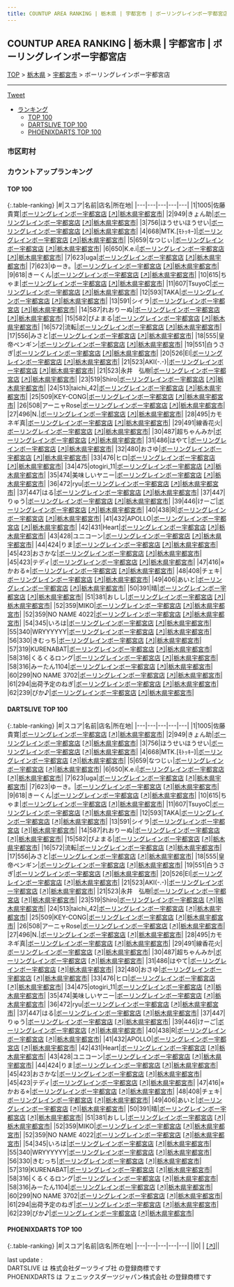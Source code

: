 ```yaml
---
title: COUNTUP AREA RANKING | 栃木県 | 宇都宮市 | ボーリングレインボー宇都宮店
---
```

## COUNTUP AREA RANKING | 栃木県 | 宇都宮市 | ボーリングレインボー宇都宮店

[TOP](/darts/rank/) > [栃木県](/darts/rank/栃木県/) > [宇都宮市](/darts/rank/栃木県/宇都宮市/) > ボーリングレインボー宇都宮店

___

<a href="https://twitter.com/share?ref_src=twsrc%5Etfw" data-text="COUNTUP AREA RANKING | 栃木県宇都宮市ボーリングレインボー宇都宮店" class="twitter-share-button" data-hashtags="DARTSLIVE,PHOENIXDARTS,darts,ダーツ" data-show-count="false">Tweet</a>

* [ランキング](#カウントアップランキング)
    * [TOP 100](#top-100)
    * [DARTSLIVE TOP 100](#dartslive-top-100)
    * [PHOENIXDARTS TOP 100](#phoenixdarts-top-100)

### 市区町村

<ul>

</ul>

### カウントアップランキング

#### TOP 100



{:.table-ranking}
|#|スコア|名前|店名|所在地|
|---|---|---|---|---|
|1|1005|<span class="rank-name-dl">佐藤 貴寛</span>|<a href="/darts/rank/shops/034c64acd8e0aa470d9b047a20a7ba1e.html">ボーリングレインボー宇都宮店</a> <a href="https://search.dartslive.com/jp/shop/034c64acd8e0aa470d9b047a20a7ba1e">[↗]</a>|<a href="/darts/rank/栃木県/宇都宮市">栃木県宇都宮市</a>|
|2|949|<span class="rank-name-dl">きょん助</span>|<a href="/darts/rank/shops/034c64acd8e0aa470d9b047a20a7ba1e.html">ボーリングレインボー宇都宮店</a> <a href="https://search.dartslive.com/jp/shop/034c64acd8e0aa470d9b047a20a7ba1e">[↗]</a>|<a href="/darts/rank/栃木県/宇都宮市">栃木県宇都宮市</a>|
|3|756|<span class="rank-name-dl">ほうせいほうせい</span>|<a href="/darts/rank/shops/034c64acd8e0aa470d9b047a20a7ba1e.html">ボーリングレインボー宇都宮店</a> <a href="https://search.dartslive.com/jp/shop/034c64acd8e0aa470d9b047a20a7ba1e">[↗]</a>|<a href="/darts/rank/栃木県/宇都宮市">栃木県宇都宮市</a>|
|4|668|<span class="rank-name-dl">MTK.[ﾓﾄｯｷｰ]</span>|<a href="/darts/rank/shops/034c64acd8e0aa470d9b047a20a7ba1e.html">ボーリングレインボー宇都宮店</a> <a href="https://search.dartslive.com/jp/shop/034c64acd8e0aa470d9b047a20a7ba1e">[↗]</a>|<a href="/darts/rank/栃木県/宇都宮市">栃木県宇都宮市</a>|
|5|659|<span class="rank-name-dl">なつじぃ</span>|<a href="/darts/rank/shops/034c64acd8e0aa470d9b047a20a7ba1e.html">ボーリングレインボー宇都宮店</a> <a href="https://search.dartslive.com/jp/shop/034c64acd8e0aa470d9b047a20a7ba1e">[↗]</a>|<a href="/darts/rank/栃木県/宇都宮市">栃木県宇都宮市</a>|
|6|650|<span class="rank-name-dl">K.e.i</span>|<a href="/darts/rank/shops/034c64acd8e0aa470d9b047a20a7ba1e.html">ボーリングレインボー宇都宮店</a> <a href="https://search.dartslive.com/jp/shop/034c64acd8e0aa470d9b047a20a7ba1e">[↗]</a>|<a href="/darts/rank/栃木県/宇都宮市">栃木県宇都宮市</a>|
|7|623|<span class="rank-name-dl">uga</span>|<a href="/darts/rank/shops/034c64acd8e0aa470d9b047a20a7ba1e.html">ボーリングレインボー宇都宮店</a> <a href="https://search.dartslive.com/jp/shop/034c64acd8e0aa470d9b047a20a7ba1e">[↗]</a>|<a href="/darts/rank/栃木県/宇都宮市">栃木県宇都宮市</a>|
|7|623|<span class="rank-name-dl">ゆーき。</span>|<a href="/darts/rank/shops/034c64acd8e0aa470d9b047a20a7ba1e.html">ボーリングレインボー宇都宮店</a> <a href="https://search.dartslive.com/jp/shop/034c64acd8e0aa470d9b047a20a7ba1e">[↗]</a>|<a href="/darts/rank/栃木県/宇都宮市">栃木県宇都宮市</a>|
|9|618|<span class="rank-name-dl">きーくん</span>|<a href="/darts/rank/shops/034c64acd8e0aa470d9b047a20a7ba1e.html">ボーリングレインボー宇都宮店</a> <a href="https://search.dartslive.com/jp/shop/034c64acd8e0aa470d9b047a20a7ba1e">[↗]</a>|<a href="/darts/rank/栃木県/宇都宮市">栃木県宇都宮市</a>|
|10|615|<span class="rank-name-dl">ちゃま</span>|<a href="/darts/rank/shops/034c64acd8e0aa470d9b047a20a7ba1e.html">ボーリングレインボー宇都宮店</a> <a href="https://search.dartslive.com/jp/shop/034c64acd8e0aa470d9b047a20a7ba1e">[↗]</a>|<a href="/darts/rank/栃木県/宇都宮市">栃木県宇都宮市</a>|
|11|607|<span class="rank-name-dl">TsuyoC</span>|<a href="/darts/rank/shops/034c64acd8e0aa470d9b047a20a7ba1e.html">ボーリングレインボー宇都宮店</a> <a href="https://search.dartslive.com/jp/shop/034c64acd8e0aa470d9b047a20a7ba1e">[↗]</a>|<a href="/darts/rank/栃木県/宇都宮市">栃木県宇都宮市</a>|
|12|593|<span class="rank-name-dl">TAKA</span>|<a href="/darts/rank/shops/034c64acd8e0aa470d9b047a20a7ba1e.html">ボーリングレインボー宇都宮店</a> <a href="https://search.dartslive.com/jp/shop/034c64acd8e0aa470d9b047a20a7ba1e">[↗]</a>|<a href="/darts/rank/栃木県/宇都宮市">栃木県宇都宮市</a>|
|13|591|<span class="rank-name-dl">シイラ</span>|<a href="/darts/rank/shops/034c64acd8e0aa470d9b047a20a7ba1e.html">ボーリングレインボー宇都宮店</a> <a href="https://search.dartslive.com/jp/shop/034c64acd8e0aa470d9b047a20a7ba1e">[↗]</a>|<a href="/darts/rank/栃木県/宇都宮市">栃木県宇都宮市</a>|
|14|587|<span class="rank-name-dl">れおりーぬ</span>|<a href="/darts/rank/shops/034c64acd8e0aa470d9b047a20a7ba1e.html">ボーリングレインボー宇都宮店</a> <a href="https://search.dartslive.com/jp/shop/034c64acd8e0aa470d9b047a20a7ba1e">[↗]</a>|<a href="/darts/rank/栃木県/宇都宮市">栃木県宇都宮市</a>|
|15|582|<span class="rank-name-dl">ぴよまる</span>|<a href="/darts/rank/shops/034c64acd8e0aa470d9b047a20a7ba1e.html">ボーリングレインボー宇都宮店</a> <a href="https://search.dartslive.com/jp/shop/034c64acd8e0aa470d9b047a20a7ba1e">[↗]</a>|<a href="/darts/rank/栃木県/宇都宮市">栃木県宇都宮市</a>|
|16|572|<span class="rank-name-dl">流転</span>|<a href="/darts/rank/shops/034c64acd8e0aa470d9b047a20a7ba1e.html">ボーリングレインボー宇都宮店</a> <a href="https://search.dartslive.com/jp/shop/034c64acd8e0aa470d9b047a20a7ba1e">[↗]</a>|<a href="/darts/rank/栃木県/宇都宮市">栃木県宇都宮市</a>|
|17|556|<span class="rank-name-dl">みさと</span>|<a href="/darts/rank/shops/034c64acd8e0aa470d9b047a20a7ba1e.html">ボーリングレインボー宇都宮店</a> <a href="https://search.dartslive.com/jp/shop/034c64acd8e0aa470d9b047a20a7ba1e">[↗]</a>|<a href="/darts/rank/栃木県/宇都宮市">栃木県宇都宮市</a>|
|18|555|<span class="rank-name-dl">皇帝ペンギン</span>|<a href="/darts/rank/shops/034c64acd8e0aa470d9b047a20a7ba1e.html">ボーリングレインボー宇都宮店</a> <a href="https://search.dartslive.com/jp/shop/034c64acd8e0aa470d9b047a20a7ba1e">[↗]</a>|<a href="/darts/rank/栃木県/宇都宮市">栃木県宇都宮市</a>|
|19|551|<span class="rank-name-dl">白うさぎ</span>|<a href="/darts/rank/shops/034c64acd8e0aa470d9b047a20a7ba1e.html">ボーリングレインボー宇都宮店</a> <a href="https://search.dartslive.com/jp/shop/034c64acd8e0aa470d9b047a20a7ba1e">[↗]</a>|<a href="/darts/rank/栃木県/宇都宮市">栃木県宇都宮市</a>|
|20|526|<span class="rank-name-dl">El</span>|<a href="/darts/rank/shops/034c64acd8e0aa470d9b047a20a7ba1e.html">ボーリングレインボー宇都宮店</a> <a href="https://search.dartslive.com/jp/shop/034c64acd8e0aa470d9b047a20a7ba1e">[↗]</a>|<a href="/darts/rank/栃木県/宇都宮市">栃木県宇都宮市</a>|
|21|523|<span class="rank-name-dl">AKI(-.-)</span>|<a href="/darts/rank/shops/034c64acd8e0aa470d9b047a20a7ba1e.html">ボーリングレインボー宇都宮店</a> <a href="https://search.dartslive.com/jp/shop/034c64acd8e0aa470d9b047a20a7ba1e">[↗]</a>|<a href="/darts/rank/栃木県/宇都宮市">栃木県宇都宮市</a>|
|21|523|<span class="rank-name-dl">永井　弘樹</span>|<a href="/darts/rank/shops/034c64acd8e0aa470d9b047a20a7ba1e.html">ボーリングレインボー宇都宮店</a> <a href="https://search.dartslive.com/jp/shop/034c64acd8e0aa470d9b047a20a7ba1e">[↗]</a>|<a href="/darts/rank/栃木県/宇都宮市">栃木県宇都宮市</a>|
|23|519|<span class="rank-name-dl">Shiro</span>|<a href="/darts/rank/shops/034c64acd8e0aa470d9b047a20a7ba1e.html">ボーリングレインボー宇都宮店</a> <a href="https://search.dartslive.com/jp/shop/034c64acd8e0aa470d9b047a20a7ba1e">[↗]</a>|<a href="/darts/rank/栃木県/宇都宮市">栃木県宇都宮市</a>|
|24|513|<span class="rank-name-dl">taichi_42</span>|<a href="/darts/rank/shops/034c64acd8e0aa470d9b047a20a7ba1e.html">ボーリングレインボー宇都宮店</a> <a href="https://search.dartslive.com/jp/shop/034c64acd8e0aa470d9b047a20a7ba1e">[↗]</a>|<a href="/darts/rank/栃木県/宇都宮市">栃木県宇都宮市</a>|
|25|509|<span class="rank-name-dl">KEY-CONG</span>|<a href="/darts/rank/shops/034c64acd8e0aa470d9b047a20a7ba1e.html">ボーリングレインボー宇都宮店</a> <a href="https://search.dartslive.com/jp/shop/034c64acd8e0aa470d9b047a20a7ba1e">[↗]</a>|<a href="/darts/rank/栃木県/宇都宮市">栃木県宇都宮市</a>|
|26|508|<span class="rank-name-dl">アーニャRose</span>|<a href="/darts/rank/shops/034c64acd8e0aa470d9b047a20a7ba1e.html">ボーリングレインボー宇都宮店</a> <a href="https://search.dartslive.com/jp/shop/034c64acd8e0aa470d9b047a20a7ba1e">[↗]</a>|<a href="/darts/rank/栃木県/宇都宮市">栃木県宇都宮市</a>|
|27|496|<span class="rank-name-dl">N.</span>|<a href="/darts/rank/shops/034c64acd8e0aa470d9b047a20a7ba1e.html">ボーリングレインボー宇都宮店</a> <a href="https://search.dartslive.com/jp/shop/034c64acd8e0aa470d9b047a20a7ba1e">[↗]</a>|<a href="/darts/rank/栃木県/宇都宮市">栃木県宇都宮市</a>|
|28|495|<span class="rank-name-dl">カモネギ真</span>|<a href="/darts/rank/shops/034c64acd8e0aa470d9b047a20a7ba1e.html">ボーリングレインボー宇都宮店</a> <a href="https://search.dartslive.com/jp/shop/034c64acd8e0aa470d9b047a20a7ba1e">[↗]</a>|<a href="/darts/rank/栃木県/宇都宮市">栃木県宇都宮市</a>|
|29|491|<span class="rank-name-dl">線香花火</span>|<a href="/darts/rank/shops/034c64acd8e0aa470d9b047a20a7ba1e.html">ボーリングレインボー宇都宮店</a> <a href="https://search.dartslive.com/jp/shop/034c64acd8e0aa470d9b047a20a7ba1e">[↗]</a>|<a href="/darts/rank/栃木県/宇都宮市">栃木県宇都宮市</a>|
|30|487|<span class="rank-name-dl">超ちゃんみか</span>|<a href="/darts/rank/shops/034c64acd8e0aa470d9b047a20a7ba1e.html">ボーリングレインボー宇都宮店</a> <a href="https://search.dartslive.com/jp/shop/034c64acd8e0aa470d9b047a20a7ba1e">[↗]</a>|<a href="/darts/rank/栃木県/宇都宮市">栃木県宇都宮市</a>|
|31|486|<span class="rank-name-dl">はやて</span>|<a href="/darts/rank/shops/034c64acd8e0aa470d9b047a20a7ba1e.html">ボーリングレインボー宇都宮店</a> <a href="https://search.dartslive.com/jp/shop/034c64acd8e0aa470d9b047a20a7ba1e">[↗]</a>|<a href="/darts/rank/栃木県/宇都宮市">栃木県宇都宮市</a>|
|32|480|<span class="rank-name-dl">おさゆ</span>|<a href="/darts/rank/shops/034c64acd8e0aa470d9b047a20a7ba1e.html">ボーリングレインボー宇都宮店</a> <a href="https://search.dartslive.com/jp/shop/034c64acd8e0aa470d9b047a20a7ba1e">[↗]</a>|<a href="/darts/rank/栃木県/宇都宮市">栃木県宇都宮市</a>|
|33|476|<span class="rank-name-dl">ヒロ</span>|<a href="/darts/rank/shops/034c64acd8e0aa470d9b047a20a7ba1e.html">ボーリングレインボー宇都宮店</a> <a href="https://search.dartslive.com/jp/shop/034c64acd8e0aa470d9b047a20a7ba1e">[↗]</a>|<a href="/darts/rank/栃木県/宇都宮市">栃木県宇都宮市</a>|
|34|475|<span class="rank-name-dl">otogiri_11</span>|<a href="/darts/rank/shops/034c64acd8e0aa470d9b047a20a7ba1e.html">ボーリングレインボー宇都宮店</a> <a href="https://search.dartslive.com/jp/shop/034c64acd8e0aa470d9b047a20a7ba1e">[↗]</a>|<a href="/darts/rank/栃木県/宇都宮市">栃木県宇都宮市</a>|
|35|474|<span class="rank-name-dl">美味しいヤニー</span>|<a href="/darts/rank/shops/034c64acd8e0aa470d9b047a20a7ba1e.html">ボーリングレインボー宇都宮店</a> <a href="https://search.dartslive.com/jp/shop/034c64acd8e0aa470d9b047a20a7ba1e">[↗]</a>|<a href="/darts/rank/栃木県/宇都宮市">栃木県宇都宮市</a>|
|36|472|<span class="rank-name-dl">ryu</span>|<a href="/darts/rank/shops/034c64acd8e0aa470d9b047a20a7ba1e.html">ボーリングレインボー宇都宮店</a> <a href="https://search.dartslive.com/jp/shop/034c64acd8e0aa470d9b047a20a7ba1e">[↗]</a>|<a href="/darts/rank/栃木県/宇都宮市">栃木県宇都宮市</a>|
|37|447|<span class="rank-name-dl">はる</span>|<a href="/darts/rank/shops/034c64acd8e0aa470d9b047a20a7ba1e.html">ボーリングレインボー宇都宮店</a> <a href="https://search.dartslive.com/jp/shop/034c64acd8e0aa470d9b047a20a7ba1e">[↗]</a>|<a href="/darts/rank/栃木県/宇都宮市">栃木県宇都宮市</a>|
|37|447|<span class="rank-name-dl">りゅう</span>|<a href="/darts/rank/shops/034c64acd8e0aa470d9b047a20a7ba1e.html">ボーリングレインボー宇都宮店</a> <a href="https://search.dartslive.com/jp/shop/034c64acd8e0aa470d9b047a20a7ba1e">[↗]</a>|<a href="/darts/rank/栃木県/宇都宮市">栃木県宇都宮市</a>|
|39|446|<span class="rank-name-dl">けーご</span>|<a href="/darts/rank/shops/034c64acd8e0aa470d9b047a20a7ba1e.html">ボーリングレインボー宇都宮店</a> <a href="https://search.dartslive.com/jp/shop/034c64acd8e0aa470d9b047a20a7ba1e">[↗]</a>|<a href="/darts/rank/栃木県/宇都宮市">栃木県宇都宮市</a>|
|40|438|<span class="rank-name-dl">R</span>|<a href="/darts/rank/shops/034c64acd8e0aa470d9b047a20a7ba1e.html">ボーリングレインボー宇都宮店</a> <a href="https://search.dartslive.com/jp/shop/034c64acd8e0aa470d9b047a20a7ba1e">[↗]</a>|<a href="/darts/rank/栃木県/宇都宮市">栃木県宇都宮市</a>|
|41|432|<span class="rank-name-dl">APOLLO</span>|<a href="/darts/rank/shops/034c64acd8e0aa470d9b047a20a7ba1e.html">ボーリングレインボー宇都宮店</a> <a href="https://search.dartslive.com/jp/shop/034c64acd8e0aa470d9b047a20a7ba1e">[↗]</a>|<a href="/darts/rank/栃木県/宇都宮市">栃木県宇都宮市</a>|
|42|431|<span class="rank-name-dl">Heart</span>|<a href="/darts/rank/shops/034c64acd8e0aa470d9b047a20a7ba1e.html">ボーリングレインボー宇都宮店</a> <a href="https://search.dartslive.com/jp/shop/034c64acd8e0aa470d9b047a20a7ba1e">[↗]</a>|<a href="/darts/rank/栃木県/宇都宮市">栃木県宇都宮市</a>|
|43|428|<span class="rank-name-dl">ユニコーン</span>|<a href="/darts/rank/shops/034c64acd8e0aa470d9b047a20a7ba1e.html">ボーリングレインボー宇都宮店</a> <a href="https://search.dartslive.com/jp/shop/034c64acd8e0aa470d9b047a20a7ba1e">[↗]</a>|<a href="/darts/rank/栃木県/宇都宮市">栃木県宇都宮市</a>|
|44|424|<span class="rank-name-dl">りま</span>|<a href="/darts/rank/shops/034c64acd8e0aa470d9b047a20a7ba1e.html">ボーリングレインボー宇都宮店</a> <a href="https://search.dartslive.com/jp/shop/034c64acd8e0aa470d9b047a20a7ba1e">[↗]</a>|<a href="/darts/rank/栃木県/宇都宮市">栃木県宇都宮市</a>|
|45|423|<span class="rank-name-dl">おさかな</span>|<a href="/darts/rank/shops/034c64acd8e0aa470d9b047a20a7ba1e.html">ボーリングレインボー宇都宮店</a> <a href="https://search.dartslive.com/jp/shop/034c64acd8e0aa470d9b047a20a7ba1e">[↗]</a>|<a href="/darts/rank/栃木県/宇都宮市">栃木県宇都宮市</a>|
|45|423|<span class="rank-name-dl">テディ</span>|<a href="/darts/rank/shops/034c64acd8e0aa470d9b047a20a7ba1e.html">ボーリングレインボー宇都宮店</a> <a href="https://search.dartslive.com/jp/shop/034c64acd8e0aa470d9b047a20a7ba1e">[↗]</a>|<a href="/darts/rank/栃木県/宇都宮市">栃木県宇都宮市</a>|
|47|416|<span class="rank-name-dl">⭐︎かおる⭐︎</span>|<a href="/darts/rank/shops/034c64acd8e0aa470d9b047a20a7ba1e.html">ボーリングレインボー宇都宮店</a> <a href="https://search.dartslive.com/jp/shop/034c64acd8e0aa470d9b047a20a7ba1e">[↗]</a>|<a href="/darts/rank/栃木県/宇都宮市">栃木県宇都宮市</a>|
|48|408|<span class="rank-name-dl">チェキ</span>|<a href="/darts/rank/shops/034c64acd8e0aa470d9b047a20a7ba1e.html">ボーリングレインボー宇都宮店</a> <a href="https://search.dartslive.com/jp/shop/034c64acd8e0aa470d9b047a20a7ba1e">[↗]</a>|<a href="/darts/rank/栃木県/宇都宮市">栃木県宇都宮市</a>|
|49|406|<span class="rank-name-dl">あいと</span>|<a href="/darts/rank/shops/034c64acd8e0aa470d9b047a20a7ba1e.html">ボーリングレインボー宇都宮店</a> <a href="https://search.dartslive.com/jp/shop/034c64acd8e0aa470d9b047a20a7ba1e">[↗]</a>|<a href="/darts/rank/栃木県/宇都宮市">栃木県宇都宮市</a>|
|50|391|<span class="rank-name-dl">晴</span>|<a href="/darts/rank/shops/034c64acd8e0aa470d9b047a20a7ba1e.html">ボーリングレインボー宇都宮店</a> <a href="https://search.dartslive.com/jp/shop/034c64acd8e0aa470d9b047a20a7ba1e">[↗]</a>|<a href="/darts/rank/栃木県/宇都宮市">栃木県宇都宮市</a>|
|51|381|<span class="rank-name-dl">おしし</span>|<a href="/darts/rank/shops/034c64acd8e0aa470d9b047a20a7ba1e.html">ボーリングレインボー宇都宮店</a> <a href="https://search.dartslive.com/jp/shop/034c64acd8e0aa470d9b047a20a7ba1e">[↗]</a>|<a href="/darts/rank/栃木県/宇都宮市">栃木県宇都宮市</a>|
|52|359|<span class="rank-name-dl">MIKO</span>|<a href="/darts/rank/shops/034c64acd8e0aa470d9b047a20a7ba1e.html">ボーリングレインボー宇都宮店</a> <a href="https://search.dartslive.com/jp/shop/034c64acd8e0aa470d9b047a20a7ba1e">[↗]</a>|<a href="/darts/rank/栃木県/宇都宮市">栃木県宇都宮市</a>|
|52|359|<span class="rank-name-dl">NO NAME 4022</span>|<a href="/darts/rank/shops/034c64acd8e0aa470d9b047a20a7ba1e.html">ボーリングレインボー宇都宮店</a> <a href="https://search.dartslive.com/jp/shop/034c64acd8e0aa470d9b047a20a7ba1e">[↗]</a>|<a href="/darts/rank/栃木県/宇都宮市">栃木県宇都宮市</a>|
|54|345|<span class="rank-name-dl">いろは</span>|<a href="/darts/rank/shops/034c64acd8e0aa470d9b047a20a7ba1e.html">ボーリングレインボー宇都宮店</a> <a href="https://search.dartslive.com/jp/shop/034c64acd8e0aa470d9b047a20a7ba1e">[↗]</a>|<a href="/darts/rank/栃木県/宇都宮市">栃木県宇都宮市</a>|
|55|340|<span class="rank-name-dl">WRYYYYYY</span>|<a href="/darts/rank/shops/034c64acd8e0aa470d9b047a20a7ba1e.html">ボーリングレインボー宇都宮店</a> <a href="https://search.dartslive.com/jp/shop/034c64acd8e0aa470d9b047a20a7ba1e">[↗]</a>|<a href="/darts/rank/栃木県/宇都宮市">栃木県宇都宮市</a>|
|56|330|<span class="rank-name-dl">きむっち</span>|<a href="/darts/rank/shops/034c64acd8e0aa470d9b047a20a7ba1e.html">ボーリングレインボー宇都宮店</a> <a href="https://search.dartslive.com/jp/shop/034c64acd8e0aa470d9b047a20a7ba1e">[↗]</a>|<a href="/darts/rank/栃木県/宇都宮市">栃木県宇都宮市</a>|
|57|319|<span class="rank-name-dl">KURENABAT</span>|<a href="/darts/rank/shops/034c64acd8e0aa470d9b047a20a7ba1e.html">ボーリングレインボー宇都宮店</a> <a href="https://search.dartslive.com/jp/shop/034c64acd8e0aa470d9b047a20a7ba1e">[↗]</a>|<a href="/darts/rank/栃木県/宇都宮市">栃木県宇都宮市</a>|
|58|316|<span class="rank-name-dl">くるくるロング</span>|<a href="/darts/rank/shops/034c64acd8e0aa470d9b047a20a7ba1e.html">ボーリングレインボー宇都宮店</a> <a href="https://search.dartslive.com/jp/shop/034c64acd8e0aa470d9b047a20a7ba1e">[↗]</a>|<a href="/darts/rank/栃木県/宇都宮市">栃木県宇都宮市</a>|
|58|316|<span class="rank-name-dl">みーたん1104</span>|<a href="/darts/rank/shops/034c64acd8e0aa470d9b047a20a7ba1e.html">ボーリングレインボー宇都宮店</a> <a href="https://search.dartslive.com/jp/shop/034c64acd8e0aa470d9b047a20a7ba1e">[↗]</a>|<a href="/darts/rank/栃木県/宇都宮市">栃木県宇都宮市</a>|
|60|299|<span class="rank-name-dl">NO NAME 3702</span>|<a href="/darts/rank/shops/034c64acd8e0aa470d9b047a20a7ba1e.html">ボーリングレインボー宇都宮店</a> <a href="https://search.dartslive.com/jp/shop/034c64acd8e0aa470d9b047a20a7ba1e">[↗]</a>|<a href="/darts/rank/栃木県/宇都宮市">栃木県宇都宮市</a>|
|61|294|<span class="rank-name-dl">出荷予定のねぎ</span>|<a href="/darts/rank/shops/034c64acd8e0aa470d9b047a20a7ba1e.html">ボーリングレインボー宇都宮店</a> <a href="https://search.dartslive.com/jp/shop/034c64acd8e0aa470d9b047a20a7ba1e">[↗]</a>|<a href="/darts/rank/栃木県/宇都宮市">栃木県宇都宮市</a>|
|62|239|<span class="rank-name-dl">ぴか♪</span>|<a href="/darts/rank/shops/034c64acd8e0aa470d9b047a20a7ba1e.html">ボーリングレインボー宇都宮店</a> <a href="https://search.dartslive.com/jp/shop/034c64acd8e0aa470d9b047a20a7ba1e">[↗]</a>|<a href="/darts/rank/栃木県/宇都宮市">栃木県宇都宮市</a>|


#### DARTSLIVE TOP 100



{:.table-ranking}
|#|スコア|名前|店名|所在地|
|---|---|---|---|---|
|1|1005|<span class="rank-name-dl">佐藤 貴寛</span>|<a href="/darts/rank/shops/034c64acd8e0aa470d9b047a20a7ba1e.html">ボーリングレインボー宇都宮店</a> <a href="https://search.dartslive.com/jp/shop/034c64acd8e0aa470d9b047a20a7ba1e">[↗]</a>|<a href="/darts/rank/栃木県/宇都宮市">栃木県宇都宮市</a>|
|2|949|<span class="rank-name-dl">きょん助</span>|<a href="/darts/rank/shops/034c64acd8e0aa470d9b047a20a7ba1e.html">ボーリングレインボー宇都宮店</a> <a href="https://search.dartslive.com/jp/shop/034c64acd8e0aa470d9b047a20a7ba1e">[↗]</a>|<a href="/darts/rank/栃木県/宇都宮市">栃木県宇都宮市</a>|
|3|756|<span class="rank-name-dl">ほうせいほうせい</span>|<a href="/darts/rank/shops/034c64acd8e0aa470d9b047a20a7ba1e.html">ボーリングレインボー宇都宮店</a> <a href="https://search.dartslive.com/jp/shop/034c64acd8e0aa470d9b047a20a7ba1e">[↗]</a>|<a href="/darts/rank/栃木県/宇都宮市">栃木県宇都宮市</a>|
|4|668|<span class="rank-name-dl">MTK.[ﾓﾄｯｷｰ]</span>|<a href="/darts/rank/shops/034c64acd8e0aa470d9b047a20a7ba1e.html">ボーリングレインボー宇都宮店</a> <a href="https://search.dartslive.com/jp/shop/034c64acd8e0aa470d9b047a20a7ba1e">[↗]</a>|<a href="/darts/rank/栃木県/宇都宮市">栃木県宇都宮市</a>|
|5|659|<span class="rank-name-dl">なつじぃ</span>|<a href="/darts/rank/shops/034c64acd8e0aa470d9b047a20a7ba1e.html">ボーリングレインボー宇都宮店</a> <a href="https://search.dartslive.com/jp/shop/034c64acd8e0aa470d9b047a20a7ba1e">[↗]</a>|<a href="/darts/rank/栃木県/宇都宮市">栃木県宇都宮市</a>|
|6|650|<span class="rank-name-dl">K.e.i</span>|<a href="/darts/rank/shops/034c64acd8e0aa470d9b047a20a7ba1e.html">ボーリングレインボー宇都宮店</a> <a href="https://search.dartslive.com/jp/shop/034c64acd8e0aa470d9b047a20a7ba1e">[↗]</a>|<a href="/darts/rank/栃木県/宇都宮市">栃木県宇都宮市</a>|
|7|623|<span class="rank-name-dl">uga</span>|<a href="/darts/rank/shops/034c64acd8e0aa470d9b047a20a7ba1e.html">ボーリングレインボー宇都宮店</a> <a href="https://search.dartslive.com/jp/shop/034c64acd8e0aa470d9b047a20a7ba1e">[↗]</a>|<a href="/darts/rank/栃木県/宇都宮市">栃木県宇都宮市</a>|
|7|623|<span class="rank-name-dl">ゆーき。</span>|<a href="/darts/rank/shops/034c64acd8e0aa470d9b047a20a7ba1e.html">ボーリングレインボー宇都宮店</a> <a href="https://search.dartslive.com/jp/shop/034c64acd8e0aa470d9b047a20a7ba1e">[↗]</a>|<a href="/darts/rank/栃木県/宇都宮市">栃木県宇都宮市</a>|
|9|618|<span class="rank-name-dl">きーくん</span>|<a href="/darts/rank/shops/034c64acd8e0aa470d9b047a20a7ba1e.html">ボーリングレインボー宇都宮店</a> <a href="https://search.dartslive.com/jp/shop/034c64acd8e0aa470d9b047a20a7ba1e">[↗]</a>|<a href="/darts/rank/栃木県/宇都宮市">栃木県宇都宮市</a>|
|10|615|<span class="rank-name-dl">ちゃま</span>|<a href="/darts/rank/shops/034c64acd8e0aa470d9b047a20a7ba1e.html">ボーリングレインボー宇都宮店</a> <a href="https://search.dartslive.com/jp/shop/034c64acd8e0aa470d9b047a20a7ba1e">[↗]</a>|<a href="/darts/rank/栃木県/宇都宮市">栃木県宇都宮市</a>|
|11|607|<span class="rank-name-dl">TsuyoC</span>|<a href="/darts/rank/shops/034c64acd8e0aa470d9b047a20a7ba1e.html">ボーリングレインボー宇都宮店</a> <a href="https://search.dartslive.com/jp/shop/034c64acd8e0aa470d9b047a20a7ba1e">[↗]</a>|<a href="/darts/rank/栃木県/宇都宮市">栃木県宇都宮市</a>|
|12|593|<span class="rank-name-dl">TAKA</span>|<a href="/darts/rank/shops/034c64acd8e0aa470d9b047a20a7ba1e.html">ボーリングレインボー宇都宮店</a> <a href="https://search.dartslive.com/jp/shop/034c64acd8e0aa470d9b047a20a7ba1e">[↗]</a>|<a href="/darts/rank/栃木県/宇都宮市">栃木県宇都宮市</a>|
|13|591|<span class="rank-name-dl">シイラ</span>|<a href="/darts/rank/shops/034c64acd8e0aa470d9b047a20a7ba1e.html">ボーリングレインボー宇都宮店</a> <a href="https://search.dartslive.com/jp/shop/034c64acd8e0aa470d9b047a20a7ba1e">[↗]</a>|<a href="/darts/rank/栃木県/宇都宮市">栃木県宇都宮市</a>|
|14|587|<span class="rank-name-dl">れおりーぬ</span>|<a href="/darts/rank/shops/034c64acd8e0aa470d9b047a20a7ba1e.html">ボーリングレインボー宇都宮店</a> <a href="https://search.dartslive.com/jp/shop/034c64acd8e0aa470d9b047a20a7ba1e">[↗]</a>|<a href="/darts/rank/栃木県/宇都宮市">栃木県宇都宮市</a>|
|15|582|<span class="rank-name-dl">ぴよまる</span>|<a href="/darts/rank/shops/034c64acd8e0aa470d9b047a20a7ba1e.html">ボーリングレインボー宇都宮店</a> <a href="https://search.dartslive.com/jp/shop/034c64acd8e0aa470d9b047a20a7ba1e">[↗]</a>|<a href="/darts/rank/栃木県/宇都宮市">栃木県宇都宮市</a>|
|16|572|<span class="rank-name-dl">流転</span>|<a href="/darts/rank/shops/034c64acd8e0aa470d9b047a20a7ba1e.html">ボーリングレインボー宇都宮店</a> <a href="https://search.dartslive.com/jp/shop/034c64acd8e0aa470d9b047a20a7ba1e">[↗]</a>|<a href="/darts/rank/栃木県/宇都宮市">栃木県宇都宮市</a>|
|17|556|<span class="rank-name-dl">みさと</span>|<a href="/darts/rank/shops/034c64acd8e0aa470d9b047a20a7ba1e.html">ボーリングレインボー宇都宮店</a> <a href="https://search.dartslive.com/jp/shop/034c64acd8e0aa470d9b047a20a7ba1e">[↗]</a>|<a href="/darts/rank/栃木県/宇都宮市">栃木県宇都宮市</a>|
|18|555|<span class="rank-name-dl">皇帝ペンギン</span>|<a href="/darts/rank/shops/034c64acd8e0aa470d9b047a20a7ba1e.html">ボーリングレインボー宇都宮店</a> <a href="https://search.dartslive.com/jp/shop/034c64acd8e0aa470d9b047a20a7ba1e">[↗]</a>|<a href="/darts/rank/栃木県/宇都宮市">栃木県宇都宮市</a>|
|19|551|<span class="rank-name-dl">白うさぎ</span>|<a href="/darts/rank/shops/034c64acd8e0aa470d9b047a20a7ba1e.html">ボーリングレインボー宇都宮店</a> <a href="https://search.dartslive.com/jp/shop/034c64acd8e0aa470d9b047a20a7ba1e">[↗]</a>|<a href="/darts/rank/栃木県/宇都宮市">栃木県宇都宮市</a>|
|20|526|<span class="rank-name-dl">El</span>|<a href="/darts/rank/shops/034c64acd8e0aa470d9b047a20a7ba1e.html">ボーリングレインボー宇都宮店</a> <a href="https://search.dartslive.com/jp/shop/034c64acd8e0aa470d9b047a20a7ba1e">[↗]</a>|<a href="/darts/rank/栃木県/宇都宮市">栃木県宇都宮市</a>|
|21|523|<span class="rank-name-dl">AKI(-.-)</span>|<a href="/darts/rank/shops/034c64acd8e0aa470d9b047a20a7ba1e.html">ボーリングレインボー宇都宮店</a> <a href="https://search.dartslive.com/jp/shop/034c64acd8e0aa470d9b047a20a7ba1e">[↗]</a>|<a href="/darts/rank/栃木県/宇都宮市">栃木県宇都宮市</a>|
|21|523|<span class="rank-name-dl">永井　弘樹</span>|<a href="/darts/rank/shops/034c64acd8e0aa470d9b047a20a7ba1e.html">ボーリングレインボー宇都宮店</a> <a href="https://search.dartslive.com/jp/shop/034c64acd8e0aa470d9b047a20a7ba1e">[↗]</a>|<a href="/darts/rank/栃木県/宇都宮市">栃木県宇都宮市</a>|
|23|519|<span class="rank-name-dl">Shiro</span>|<a href="/darts/rank/shops/034c64acd8e0aa470d9b047a20a7ba1e.html">ボーリングレインボー宇都宮店</a> <a href="https://search.dartslive.com/jp/shop/034c64acd8e0aa470d9b047a20a7ba1e">[↗]</a>|<a href="/darts/rank/栃木県/宇都宮市">栃木県宇都宮市</a>|
|24|513|<span class="rank-name-dl">taichi_42</span>|<a href="/darts/rank/shops/034c64acd8e0aa470d9b047a20a7ba1e.html">ボーリングレインボー宇都宮店</a> <a href="https://search.dartslive.com/jp/shop/034c64acd8e0aa470d9b047a20a7ba1e">[↗]</a>|<a href="/darts/rank/栃木県/宇都宮市">栃木県宇都宮市</a>|
|25|509|<span class="rank-name-dl">KEY-CONG</span>|<a href="/darts/rank/shops/034c64acd8e0aa470d9b047a20a7ba1e.html">ボーリングレインボー宇都宮店</a> <a href="https://search.dartslive.com/jp/shop/034c64acd8e0aa470d9b047a20a7ba1e">[↗]</a>|<a href="/darts/rank/栃木県/宇都宮市">栃木県宇都宮市</a>|
|26|508|<span class="rank-name-dl">アーニャRose</span>|<a href="/darts/rank/shops/034c64acd8e0aa470d9b047a20a7ba1e.html">ボーリングレインボー宇都宮店</a> <a href="https://search.dartslive.com/jp/shop/034c64acd8e0aa470d9b047a20a7ba1e">[↗]</a>|<a href="/darts/rank/栃木県/宇都宮市">栃木県宇都宮市</a>|
|27|496|<span class="rank-name-dl">N.</span>|<a href="/darts/rank/shops/034c64acd8e0aa470d9b047a20a7ba1e.html">ボーリングレインボー宇都宮店</a> <a href="https://search.dartslive.com/jp/shop/034c64acd8e0aa470d9b047a20a7ba1e">[↗]</a>|<a href="/darts/rank/栃木県/宇都宮市">栃木県宇都宮市</a>|
|28|495|<span class="rank-name-dl">カモネギ真</span>|<a href="/darts/rank/shops/034c64acd8e0aa470d9b047a20a7ba1e.html">ボーリングレインボー宇都宮店</a> <a href="https://search.dartslive.com/jp/shop/034c64acd8e0aa470d9b047a20a7ba1e">[↗]</a>|<a href="/darts/rank/栃木県/宇都宮市">栃木県宇都宮市</a>|
|29|491|<span class="rank-name-dl">線香花火</span>|<a href="/darts/rank/shops/034c64acd8e0aa470d9b047a20a7ba1e.html">ボーリングレインボー宇都宮店</a> <a href="https://search.dartslive.com/jp/shop/034c64acd8e0aa470d9b047a20a7ba1e">[↗]</a>|<a href="/darts/rank/栃木県/宇都宮市">栃木県宇都宮市</a>|
|30|487|<span class="rank-name-dl">超ちゃんみか</span>|<a href="/darts/rank/shops/034c64acd8e0aa470d9b047a20a7ba1e.html">ボーリングレインボー宇都宮店</a> <a href="https://search.dartslive.com/jp/shop/034c64acd8e0aa470d9b047a20a7ba1e">[↗]</a>|<a href="/darts/rank/栃木県/宇都宮市">栃木県宇都宮市</a>|
|31|486|<span class="rank-name-dl">はやて</span>|<a href="/darts/rank/shops/034c64acd8e0aa470d9b047a20a7ba1e.html">ボーリングレインボー宇都宮店</a> <a href="https://search.dartslive.com/jp/shop/034c64acd8e0aa470d9b047a20a7ba1e">[↗]</a>|<a href="/darts/rank/栃木県/宇都宮市">栃木県宇都宮市</a>|
|32|480|<span class="rank-name-dl">おさゆ</span>|<a href="/darts/rank/shops/034c64acd8e0aa470d9b047a20a7ba1e.html">ボーリングレインボー宇都宮店</a> <a href="https://search.dartslive.com/jp/shop/034c64acd8e0aa470d9b047a20a7ba1e">[↗]</a>|<a href="/darts/rank/栃木県/宇都宮市">栃木県宇都宮市</a>|
|33|476|<span class="rank-name-dl">ヒロ</span>|<a href="/darts/rank/shops/034c64acd8e0aa470d9b047a20a7ba1e.html">ボーリングレインボー宇都宮店</a> <a href="https://search.dartslive.com/jp/shop/034c64acd8e0aa470d9b047a20a7ba1e">[↗]</a>|<a href="/darts/rank/栃木県/宇都宮市">栃木県宇都宮市</a>|
|34|475|<span class="rank-name-dl">otogiri_11</span>|<a href="/darts/rank/shops/034c64acd8e0aa470d9b047a20a7ba1e.html">ボーリングレインボー宇都宮店</a> <a href="https://search.dartslive.com/jp/shop/034c64acd8e0aa470d9b047a20a7ba1e">[↗]</a>|<a href="/darts/rank/栃木県/宇都宮市">栃木県宇都宮市</a>|
|35|474|<span class="rank-name-dl">美味しいヤニー</span>|<a href="/darts/rank/shops/034c64acd8e0aa470d9b047a20a7ba1e.html">ボーリングレインボー宇都宮店</a> <a href="https://search.dartslive.com/jp/shop/034c64acd8e0aa470d9b047a20a7ba1e">[↗]</a>|<a href="/darts/rank/栃木県/宇都宮市">栃木県宇都宮市</a>|
|36|472|<span class="rank-name-dl">ryu</span>|<a href="/darts/rank/shops/034c64acd8e0aa470d9b047a20a7ba1e.html">ボーリングレインボー宇都宮店</a> <a href="https://search.dartslive.com/jp/shop/034c64acd8e0aa470d9b047a20a7ba1e">[↗]</a>|<a href="/darts/rank/栃木県/宇都宮市">栃木県宇都宮市</a>|
|37|447|<span class="rank-name-dl">はる</span>|<a href="/darts/rank/shops/034c64acd8e0aa470d9b047a20a7ba1e.html">ボーリングレインボー宇都宮店</a> <a href="https://search.dartslive.com/jp/shop/034c64acd8e0aa470d9b047a20a7ba1e">[↗]</a>|<a href="/darts/rank/栃木県/宇都宮市">栃木県宇都宮市</a>|
|37|447|<span class="rank-name-dl">りゅう</span>|<a href="/darts/rank/shops/034c64acd8e0aa470d9b047a20a7ba1e.html">ボーリングレインボー宇都宮店</a> <a href="https://search.dartslive.com/jp/shop/034c64acd8e0aa470d9b047a20a7ba1e">[↗]</a>|<a href="/darts/rank/栃木県/宇都宮市">栃木県宇都宮市</a>|
|39|446|<span class="rank-name-dl">けーご</span>|<a href="/darts/rank/shops/034c64acd8e0aa470d9b047a20a7ba1e.html">ボーリングレインボー宇都宮店</a> <a href="https://search.dartslive.com/jp/shop/034c64acd8e0aa470d9b047a20a7ba1e">[↗]</a>|<a href="/darts/rank/栃木県/宇都宮市">栃木県宇都宮市</a>|
|40|438|<span class="rank-name-dl">R</span>|<a href="/darts/rank/shops/034c64acd8e0aa470d9b047a20a7ba1e.html">ボーリングレインボー宇都宮店</a> <a href="https://search.dartslive.com/jp/shop/034c64acd8e0aa470d9b047a20a7ba1e">[↗]</a>|<a href="/darts/rank/栃木県/宇都宮市">栃木県宇都宮市</a>|
|41|432|<span class="rank-name-dl">APOLLO</span>|<a href="/darts/rank/shops/034c64acd8e0aa470d9b047a20a7ba1e.html">ボーリングレインボー宇都宮店</a> <a href="https://search.dartslive.com/jp/shop/034c64acd8e0aa470d9b047a20a7ba1e">[↗]</a>|<a href="/darts/rank/栃木県/宇都宮市">栃木県宇都宮市</a>|
|42|431|<span class="rank-name-dl">Heart</span>|<a href="/darts/rank/shops/034c64acd8e0aa470d9b047a20a7ba1e.html">ボーリングレインボー宇都宮店</a> <a href="https://search.dartslive.com/jp/shop/034c64acd8e0aa470d9b047a20a7ba1e">[↗]</a>|<a href="/darts/rank/栃木県/宇都宮市">栃木県宇都宮市</a>|
|43|428|<span class="rank-name-dl">ユニコーン</span>|<a href="/darts/rank/shops/034c64acd8e0aa470d9b047a20a7ba1e.html">ボーリングレインボー宇都宮店</a> <a href="https://search.dartslive.com/jp/shop/034c64acd8e0aa470d9b047a20a7ba1e">[↗]</a>|<a href="/darts/rank/栃木県/宇都宮市">栃木県宇都宮市</a>|
|44|424|<span class="rank-name-dl">りま</span>|<a href="/darts/rank/shops/034c64acd8e0aa470d9b047a20a7ba1e.html">ボーリングレインボー宇都宮店</a> <a href="https://search.dartslive.com/jp/shop/034c64acd8e0aa470d9b047a20a7ba1e">[↗]</a>|<a href="/darts/rank/栃木県/宇都宮市">栃木県宇都宮市</a>|
|45|423|<span class="rank-name-dl">おさかな</span>|<a href="/darts/rank/shops/034c64acd8e0aa470d9b047a20a7ba1e.html">ボーリングレインボー宇都宮店</a> <a href="https://search.dartslive.com/jp/shop/034c64acd8e0aa470d9b047a20a7ba1e">[↗]</a>|<a href="/darts/rank/栃木県/宇都宮市">栃木県宇都宮市</a>|
|45|423|<span class="rank-name-dl">テディ</span>|<a href="/darts/rank/shops/034c64acd8e0aa470d9b047a20a7ba1e.html">ボーリングレインボー宇都宮店</a> <a href="https://search.dartslive.com/jp/shop/034c64acd8e0aa470d9b047a20a7ba1e">[↗]</a>|<a href="/darts/rank/栃木県/宇都宮市">栃木県宇都宮市</a>|
|47|416|<span class="rank-name-dl">⭐︎かおる⭐︎</span>|<a href="/darts/rank/shops/034c64acd8e0aa470d9b047a20a7ba1e.html">ボーリングレインボー宇都宮店</a> <a href="https://search.dartslive.com/jp/shop/034c64acd8e0aa470d9b047a20a7ba1e">[↗]</a>|<a href="/darts/rank/栃木県/宇都宮市">栃木県宇都宮市</a>|
|48|408|<span class="rank-name-dl">チェキ</span>|<a href="/darts/rank/shops/034c64acd8e0aa470d9b047a20a7ba1e.html">ボーリングレインボー宇都宮店</a> <a href="https://search.dartslive.com/jp/shop/034c64acd8e0aa470d9b047a20a7ba1e">[↗]</a>|<a href="/darts/rank/栃木県/宇都宮市">栃木県宇都宮市</a>|
|49|406|<span class="rank-name-dl">あいと</span>|<a href="/darts/rank/shops/034c64acd8e0aa470d9b047a20a7ba1e.html">ボーリングレインボー宇都宮店</a> <a href="https://search.dartslive.com/jp/shop/034c64acd8e0aa470d9b047a20a7ba1e">[↗]</a>|<a href="/darts/rank/栃木県/宇都宮市">栃木県宇都宮市</a>|
|50|391|<span class="rank-name-dl">晴</span>|<a href="/darts/rank/shops/034c64acd8e0aa470d9b047a20a7ba1e.html">ボーリングレインボー宇都宮店</a> <a href="https://search.dartslive.com/jp/shop/034c64acd8e0aa470d9b047a20a7ba1e">[↗]</a>|<a href="/darts/rank/栃木県/宇都宮市">栃木県宇都宮市</a>|
|51|381|<span class="rank-name-dl">おしし</span>|<a href="/darts/rank/shops/034c64acd8e0aa470d9b047a20a7ba1e.html">ボーリングレインボー宇都宮店</a> <a href="https://search.dartslive.com/jp/shop/034c64acd8e0aa470d9b047a20a7ba1e">[↗]</a>|<a href="/darts/rank/栃木県/宇都宮市">栃木県宇都宮市</a>|
|52|359|<span class="rank-name-dl">MIKO</span>|<a href="/darts/rank/shops/034c64acd8e0aa470d9b047a20a7ba1e.html">ボーリングレインボー宇都宮店</a> <a href="https://search.dartslive.com/jp/shop/034c64acd8e0aa470d9b047a20a7ba1e">[↗]</a>|<a href="/darts/rank/栃木県/宇都宮市">栃木県宇都宮市</a>|
|52|359|<span class="rank-name-dl">NO NAME 4022</span>|<a href="/darts/rank/shops/034c64acd8e0aa470d9b047a20a7ba1e.html">ボーリングレインボー宇都宮店</a> <a href="https://search.dartslive.com/jp/shop/034c64acd8e0aa470d9b047a20a7ba1e">[↗]</a>|<a href="/darts/rank/栃木県/宇都宮市">栃木県宇都宮市</a>|
|54|345|<span class="rank-name-dl">いろは</span>|<a href="/darts/rank/shops/034c64acd8e0aa470d9b047a20a7ba1e.html">ボーリングレインボー宇都宮店</a> <a href="https://search.dartslive.com/jp/shop/034c64acd8e0aa470d9b047a20a7ba1e">[↗]</a>|<a href="/darts/rank/栃木県/宇都宮市">栃木県宇都宮市</a>|
|55|340|<span class="rank-name-dl">WRYYYYYY</span>|<a href="/darts/rank/shops/034c64acd8e0aa470d9b047a20a7ba1e.html">ボーリングレインボー宇都宮店</a> <a href="https://search.dartslive.com/jp/shop/034c64acd8e0aa470d9b047a20a7ba1e">[↗]</a>|<a href="/darts/rank/栃木県/宇都宮市">栃木県宇都宮市</a>|
|56|330|<span class="rank-name-dl">きむっち</span>|<a href="/darts/rank/shops/034c64acd8e0aa470d9b047a20a7ba1e.html">ボーリングレインボー宇都宮店</a> <a href="https://search.dartslive.com/jp/shop/034c64acd8e0aa470d9b047a20a7ba1e">[↗]</a>|<a href="/darts/rank/栃木県/宇都宮市">栃木県宇都宮市</a>|
|57|319|<span class="rank-name-dl">KURENABAT</span>|<a href="/darts/rank/shops/034c64acd8e0aa470d9b047a20a7ba1e.html">ボーリングレインボー宇都宮店</a> <a href="https://search.dartslive.com/jp/shop/034c64acd8e0aa470d9b047a20a7ba1e">[↗]</a>|<a href="/darts/rank/栃木県/宇都宮市">栃木県宇都宮市</a>|
|58|316|<span class="rank-name-dl">くるくるロング</span>|<a href="/darts/rank/shops/034c64acd8e0aa470d9b047a20a7ba1e.html">ボーリングレインボー宇都宮店</a> <a href="https://search.dartslive.com/jp/shop/034c64acd8e0aa470d9b047a20a7ba1e">[↗]</a>|<a href="/darts/rank/栃木県/宇都宮市">栃木県宇都宮市</a>|
|58|316|<span class="rank-name-dl">みーたん1104</span>|<a href="/darts/rank/shops/034c64acd8e0aa470d9b047a20a7ba1e.html">ボーリングレインボー宇都宮店</a> <a href="https://search.dartslive.com/jp/shop/034c64acd8e0aa470d9b047a20a7ba1e">[↗]</a>|<a href="/darts/rank/栃木県/宇都宮市">栃木県宇都宮市</a>|
|60|299|<span class="rank-name-dl">NO NAME 3702</span>|<a href="/darts/rank/shops/034c64acd8e0aa470d9b047a20a7ba1e.html">ボーリングレインボー宇都宮店</a> <a href="https://search.dartslive.com/jp/shop/034c64acd8e0aa470d9b047a20a7ba1e">[↗]</a>|<a href="/darts/rank/栃木県/宇都宮市">栃木県宇都宮市</a>|
|61|294|<span class="rank-name-dl">出荷予定のねぎ</span>|<a href="/darts/rank/shops/034c64acd8e0aa470d9b047a20a7ba1e.html">ボーリングレインボー宇都宮店</a> <a href="https://search.dartslive.com/jp/shop/034c64acd8e0aa470d9b047a20a7ba1e">[↗]</a>|<a href="/darts/rank/栃木県/宇都宮市">栃木県宇都宮市</a>|
|62|239|<span class="rank-name-dl">ぴか♪</span>|<a href="/darts/rank/shops/034c64acd8e0aa470d9b047a20a7ba1e.html">ボーリングレインボー宇都宮店</a> <a href="https://search.dartslive.com/jp/shop/034c64acd8e0aa470d9b047a20a7ba1e">[↗]</a>|<a href="/darts/rank/栃木県/宇都宮市">栃木県宇都宮市</a>|


#### PHOENIXDARTS TOP 100



{:.table-ranking}
|#|スコア|名前|店名|所在地|
|---|---|---|---|---|
||0|<span class="rank-name-dl"> </span>|<a href="/darts/rank/shops/.html"></a> <a href="">[↗]</a>|<a href="/darts/rank//"></a>|


<div class="footer border-top border-gray-light mt-5 pt-3 text-right text-gray">
    last update : <span style="font-weight: italic" id="foot_last_modified"></span><br />
    DARTSLIVE は 株式会社ダーツライブ社 の登録商標です<br />
    PHOENIXDARTS は フェニックスダーツジャパン株式会社 の登録商標です<br />
</div>

<script src="https://cdnjs.cloudflare.com/ajax/libs/jquery.tablesorter/2.31.3/js/jquery.tablesorter.min.js" integrity="sha512-qzgd5cYSZcosqpzpn7zF2ZId8f/8CHmFKZ8j7mU4OUXTNRd5g+ZHBPsgKEwoqxCtdQvExE5LprwwPAgoicguNg==" crossorigin="anonymous" referrerpolicy="no-referrer"></script>
<link rel="stylesheet" href="https://cdnjs.cloudflare.com/ajax/libs/jquery.tablesorter/2.31.3/css/theme.default.min.css" integrity="sha512-wghhOJkjQX0Lh3NSWvNKeZ0ZpNn+SPVXX1Qyc9OCaogADktxrBiBdKGDoqVUOyhStvMBmJQ8ZdMHiR3wuEq8+w==" crossorigin="anonymous" referrerpolicy="no-referrer" />
<script>
$(function() {
    $(".table-ranking").tablesorter({sortList:[[0, 0]]});
    $("#foot_last_modified").text(formatDate(new Date(document.lastModified), 'yyyy-MM-dd HH:mm:ss'));
});
</script>

<script async src="https://platform.twitter.com/widgets.js" charset="utf-8"></script>